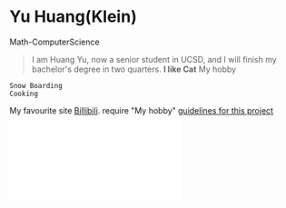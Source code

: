 # Yu Huang(Klein)
Math-ComputerScience
> I am Huang Yu, now a senior student in UCSD, and I will finish my bachelor's degree in two quarters.
**I like Cat**
My hobby
```
Snow Boarding
Cooking
```
My favourite site [Billibili](https://www.bilibili.com/).
require "My hobby"
[guidelines for this project](./README.md)
![Photo](./image.md)

